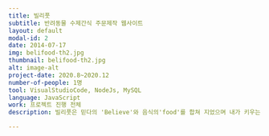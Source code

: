 ```yaml
---
title: 빌리풋
subtitle: 반려동물 수제간식 주문제작 웹사이트
layout: default
modal-id: 2
date: 2014-07-17
img: belifood-th2.jpg
thumbnail: belifood-th2.jpg
alt: image-alt
project-date: 2020.8~2020.12
number-of-people: 1명
tool: VisualStudioCode, NodeJs, MySQL
language: JavaScript
work: 프로젝트 진행 전체
description: 빌리풋은 믿다의 'Believe'와 음식의'food'를 합쳐 지었으며 내가 키우는 반려동물이 믿고 먹을 수 있는 음식이라는 의미를 담고 있다. 반려동물을 키우는 가구가 늘어남에 따라 수제 간식 판매처가 증가했습니다. 그러나 기존 수제 간식 사이트에는 자세한 설명이 없는 경우가 많습니다. 이런 점을 고려해 반려동물의 취향과 건강상태를 체크하고 기입 할 수 있도록 구현해 구매할 때, 어려움을 덜고자 했습니다.

---
```

